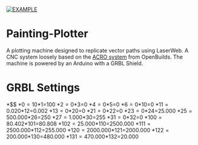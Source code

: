 [![EXAMPLE](https://github.com/badalmer/Painting-Plotter/blob/master/IMG_20180301_171956.jpg)](https://www.youtube.com/embed/eCr1ogUuNPA)

# Painting-Plotter
A plotting machine designed to replicate vector paths using LaserWeb. A CNC system loosely based on the [ACRO system](https://openbuilds.com/builds/openbuilds-acro-system.5416/) from OpenBuilds. The machine is 
powered by an Arduino with a GRBL Shield.

# GRBL Settings
*$$
*$0=10 
*$1=100 
*$2=0 
*$3=0 
*$4=0
*$5=0
*$6=0
*$10=0
*$11=0.020
*$12=0.002
*$13=0
*$20=0
*$21=0
*$22=0
*$23=0
*$24=25.000
*$25=500.000
*$26=250
*$27=1.000
*$30=255
*$31=0
*$32=0
*$100=80.402
*$101=80.808
*$102=25.000
*$110=2500.000
*$111=2500.000
*$112=255.000
*$120=2000.000
*$121=2000.000
*$122=200.000
*$130=480.000
*$131=470.000
*$132=20.000
